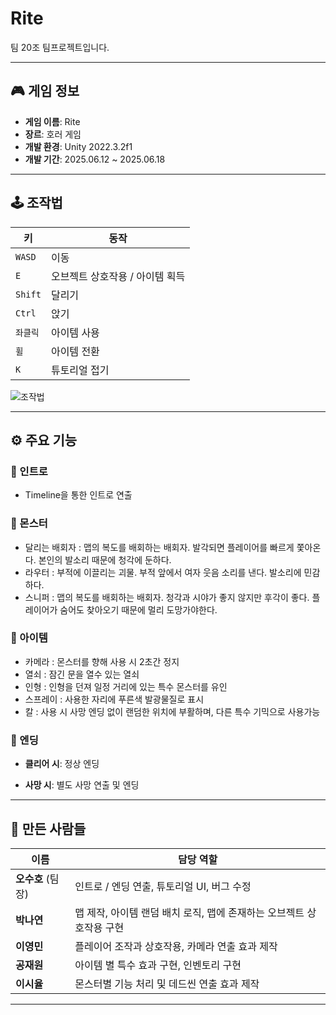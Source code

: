 # Rite
팀 20조 팀프로젝트입니다.

---

## 🎮 게임 정보

- **게임 이름**: Rite
- **장르**: 호러 게임
- **개발 환경**: Unity 2022.3.2f1  
- **개발 기간**: 2025.06.12 ~ 2025.06.18

---

## 🕹️ 조작법

| 키 | 동작 |
|---|---|
| `WASD` | 이동 |
| `E` | 오브젝트 상호작용 / 아이템 획득 |
| `Shift` | 달리기 |
| `Ctrl` | 앉기 |
| `좌클릭` | 아이템 사용 |
| `휠` | 아이템 전환 |
| `K` | 튜토리얼 접기 |

![조작법](gif/manual.gif)

---

## ⚙️ 주요 기능

### 📜 인트로

- Timeline을 통한 인트로 연출


### 👾 몬스터

- 달리는 배회자 : 맵의 복도를 배회하는 배회자. 발각되면 플레이어를 빠르게 쫓아온다. 본인의 발소리 때문에 청각에 둔하다.
- 라우터 : 부적에 이끌리는 괴물. 부적 앞에서 여자 웃음 소리를 낸다. 발소리에 민감하다.
- 스니퍼 : 맵의 복도를 배회하는 배회자. 청각과 시야가 좋지 않지만 후각이 좋다. 플레이어가 숨어도 찾아오기 때문에 멀리 도망가야한다.

### 💊 아이템

- 카메라 : 몬스터를 향해 사용 시 2초간 정지
- 열쇠 : 잠긴 문을 열수 있는 열쇠
- 인형 : 인형을 던져 일정 거리에 있는 특수 몬스터를 유인
- 스프레이 : 사용한 자리에 푸른색 발광물질로 표시
- 칼 : 사용 시 사망 엔딩 없이 랜덤한 위치에 부활하며, 다른 특수 기믹으로 사용가능


### 🧩 엔딩

- **클리어 시**: 정상 엔딩
  
- **사망 시**:  별도 사망 연출 및 엔딩

---


## 👥 만든 사람들

| 이름 | 담당 역할 |
|---|---|
| **오수호** (팀장) | 인트로 / 엔딩 연출, 튜토리얼 UI, 버그 수정 |
| **박나연** | 맵 제작, 아이템 랜덤 배치 로직, 맵에 존재하는 오브젝트 상호작용 구현 |
| **이영민** | 플레이어 조작과 상호작용, 카메라 연출 효과 제작 |
| **공재원** | 아이템 별 특수 효과 구현, 인벤토리 구현 |
| **이시율** | 몬스터별 기능 처리 및 데드씬 연출 효과 제작 |

---


